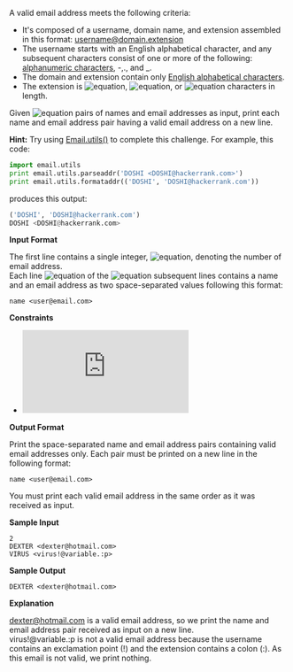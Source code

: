 A valid email address meets the following criteria:

* It's composed of a username, domain name, and extension assembled in this format: username@domain.extension
* The username starts with an English alphabetical character, and any subsequent characters consist of one or more of the following: [alphanumeric characters](https://en.wikipedia.org/wiki/Alphanumeric), -,., and _.
* The domain and extension contain only [English alphabetical characters](https://en.wikipedia.org/wiki/English_alphabet).
* The extension is ![equation](http://latex.codecogs.com/svg.latex?\inline&space;1), ![equation](http://latex.codecogs.com/svg.latex?\inline&space;2), or ![equation](http://latex.codecogs.com/svg.latex?\inline&space;3) characters in length.

Given ![equation](http://latex.codecogs.com/svg.latex?\inline&space;n) pairs of names and email addresses as input, print each name and email address pair having a valid email address on a new line.

__Hint:__ Try using [Email.utils()](https://docs.python.org/2/library/email.util.html#module-email.utils) to complete this challenge. For example, this code:
```python
import email.utils
print email.utils.parseaddr('DOSHI <DOSHI@hackerrank.com>')
print email.utils.formataddr(('DOSHI', 'DOSHI@hackerrank.com'))
```
produces this output:
```python
('DOSHI', 'DOSHI@hackerrank.com')
DOSHI <DOSHI@hackerrank.com>
```
__Input Format__

The first line contains a single integer, ![equation](http://latex.codecogs.com/svg.latex?\inline&space;n), denoting the number of email address. <br>
Each line ![equation](http://latex.codecogs.com/svg.latex?\inline&space;i) of the ![equation](http://latex.codecogs.com/svg.latex?\inline&space;n) subsequent lines contains a name and an email address as two space-separated values following this format:
```commandline
name <user@email.com>
```
__Constraints__

* ![equation](https://latex.codecogs.com/svg.latex?%5Cinline%200%20%3C%20n%20%3C%20100)

__Output Format__

Print the space-separated name and email address pairs containing valid email addresses only. Each pair must be printed on a new line in the following format:
```commandline
name <user@email.com>
```
You must print each valid email address in the same order as it was received as input.

__Sample Input__
```commandline
2  
DEXTER <dexter@hotmail.com>
VIRUS <virus!@variable.:p>
```
__Sample Output__
```commandline
DEXTER <dexter@hotmail.com>
```
__Explanation__

dexter@hotmail.com is a valid email address, so we print the name and email address pair received as input on a new line. <br>
virus!@variable.:p is not a valid email address because the username contains an exclamation point (!) and the extension contains a colon (:). As this email is not valid, we print nothing.